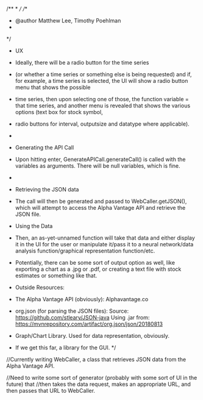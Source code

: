 /**
 * 
 */
/**
 * @author Matthew Lee, Timothy Poehlman
 *
 */



 * UX
 * Ideally, there will be a radio button for the time series
 * (or whether a time series or something else is being requested) and if, for example, a time series is selected, the UI will show a radio button menu that shows the possible
 * time series, then upon selecting one of those, the function variable = that time series, and another menu is revealed that shows the various options (text box for stock symbol,
 * radio buttons for interval, outputsize and datatype where applicable).
 * 
 * Generating the API Call
 * Upon hitting enter, GenerateAPICall.generateCall() is called with the variables as arguments. There will be null variables, which is fine.
 * 
 * Retrieving the JSON data
 * The call will then be generated and passed to WebCaller.getJSON(), which will attempt to access the Alpha Vantage API and retrieve the JSON file.
 
 * Using the Data
 * Then, an as-yet-unnamed function will take that data and either display it in the UI for the user or manipulate it/pass it to a neural network/data analysis function/graphical representation function/etc. 
 
 
 * Potentially, there can be some sort of output option as well, like exporting a chart as a .jpg or .pdf, or creating a text file with stock estimates or something like that.
 
 
 * Outside Resources:
 * The Alpha Vantage API (obviously): Alphavantage.co
 * org.json (for parsing the JSON files): Source: https://github.com/stleary/JSON-java Using .jar from: https://mvnrepository.com/artifact/org.json/json/20180813
 
 * Graph/Chart Library. Used for data representation, obviously.
 * If we get this far, a library for the GUI.
 */



//Currently writing WebCaller, a class that retrieves JSON data from the Alpha Vantage API.

//Need to write some sort of generator (probably with some sort of UI in the future) that
//then takes the data request, makes an appropriate URL, and then passes that URL to WebCaller.
